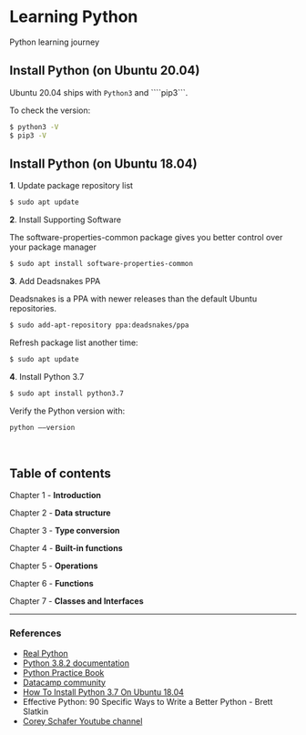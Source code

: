 # Learning Python
Python learning journey

## Install Python (on Ubuntu 20.04)

Ubuntu 20.04 ships with ```Python3``` and ````pip3```.

To check the version:

```bash
$ python3 -V
$ pip3 -V
```

## Install Python (on Ubuntu 18.04)

**1**. Update package repository list

```bash
$ sudo apt update
```

**2**. Install Supporting Software

The software-properties-common package gives you better control over your package manager
```bash
$ sudo apt install software-properties-common
```

**3**. Add Deadsnakes PPA

Deadsnakes is a PPA with newer releases than the default Ubuntu repositories.

```bash
$ sudo add-apt-repository ppa:deadsnakes/ppa
```

Refresh package list another time:

```bash
$ sudo apt update
```

**4**. Install Python 3.7

```bash
$ sudo apt install python3.7
```

Verify the Python version with:

```bash
python ––version
```

<br>

## Table of contents

Chapter 1 - **Introduction**

Chapter 2 - **Data structure**

Chapter 3 - **Type conversion**

Chapter 4 - **Built-in functions**

Chapter 5 - **Operations**

Chapter 6 - **Functions**

Chapter 7 -  **Classes and Interfaces**

---

### References
* [Real Python](https://realpython.com/)
* [Python 3.8.2 documentation](https://docs.python.org/3.8/)
* [Python Practice Book](https://anandology.com/python-practice-book)
* [Datacamp community](https://www.datacamp.com/community/tutorials)
* [How To Install Python 3.7 On Ubuntu 18.04](https://phoenixnap.com/kb/how-to-install-python-3-ubuntu)
* Effective Python: 90 Specific Ways to Write a Better Python - Brett Slatkin
* [Corey Schafer Youtube channel](https://www.youtube.com/channel/UCCezIgC97PvUuR4_gbFUs5g)
